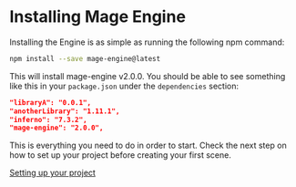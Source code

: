 # Installing Mage Engine

Installing the Engine is as simple as running the following npm command:

```bash
npm install --save mage-engine@latest
```

This will install mage-engine v2.0.0. You should be able to see something like this in your `package.json` under the `dependencies` section:

```json
"libraryA": "0.0.1",
"anotherLibrary": "1.11.1",
"inferno": "7.3.2",
"mage-engine": "2.0.0",
```

This is everything you need to do in order to start. Check the next step on how to set up your project before creating your first scene.

[Setting up your project](/getting-started/2_setting-up-your-project.md)